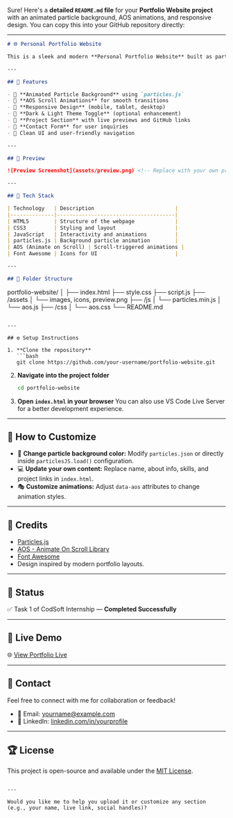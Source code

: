 Sure! Here's a **detailed `README.md` file** for your **Portfolio Website project** with an animated particle background, AOS animations, and responsive design. You can copy this into your GitHub repository directly:

---

```markdown
# 🌐 Personal Portfolio Website

This is a sleek and modern **Personal Portfolio Website** built as part of **CodSoft Internship Task 1**. It features a dynamic animated **particles.js background**, smooth **scroll-based animations** using **AOS**, and a fully **responsive layout**. The project showcases my web development skills, projects, contact info, and more — all in one place.

---

## 🚀 Features

- 🔹 **Animated Particle Background** using `particles.js`
- 🔹 **AOS Scroll Animations** for smooth transitions
- 🔹 **Responsive Design** (mobile, tablet, desktop)
- 🔹 **Dark & Light Theme Toggle** (optional enhancement)
- 🔹 **Project Section** with live previews and GitHub links
- 🔹 **Contact Form** for user inquiries
- 🔹 Clean UI and user-friendly navigation

---

## 📸 Preview

![Preview Screenshot](assets/preview.png) <!-- Replace with your own preview image path -->

---

## 🔧 Tech Stack

| Technology   | Description                          |
|--------------|--------------------------------------|
| HTML5        | Structure of the webpage             |
| CSS3         | Styling and layout                   |
| JavaScript   | Interactivity and animations         |
| particles.js | Background particle animation        |
| AOS (Animate on Scroll) | Scroll-triggered animations |
| Font Awesome | Icons for UI                         |

---

## 📂 Folder Structure

```

portfolio-website/
│
├── index.html
├── style.css
├── script.js
├── /assets
│   └── images, icons, preview\.png
├── /js
│   └── particles.min.js
│   └── aos.js
├── /css
│   └── aos.css
└── README.md

````

---

## ⚙️ Setup Instructions

1. **Clone the repository**  
   ```bash
   git clone https://github.com/your-username/portfolio-website.git
````

2. **Navigate into the project folder**

   ```bash
   cd portfolio-website
   ```

3. **Open `index.html` in your browser**
   You can also use VS Code Live Server for a better development experience.

---

## 🎯 How to Customize

* 🎨 **Change particle background color:**
  Modify `particles.json` or directly inside `particlesJS.load()` configuration.
* 💻 **Update your own content:**
  Replace name, about info, skills, and project links in `index.html`.
* 🎭 **Customize animations:**
  Adjust `data-aos` attributes to change animation styles.

---

## 📜 Credits

* [Particles.js](https://vincentgarreau.com/particles.js/)
* [AOS - Animate On Scroll Library](https://michalsnik.github.io/aos/)
* [Font Awesome](https://fontawesome.com/)
* Design inspired by modern portfolio layouts.

---

## 🏁 Status

✅ Task 1 of CodSoft Internship — **Completed Successfully**

---

## 🔗 Live Demo

🌐 [View Portfolio Live](https://yourusername.github.io/portfolio-website/)

---

## 📩 Contact

Feel free to connect with me for collaboration or feedback!

* 📧 Email: [yourname@example.com](mailto:yourname@example.com)
* 💼 LinkedIn: [linkedin.com/in/yourprofile](https://linkedin.com/in/yourprofile)

---

## 🏆 License

This project is open-source and available under the [MIT License](LICENSE).

```

---

Would you like me to help you upload it or customize any section (e.g., your name, live link, social handles)?
```

